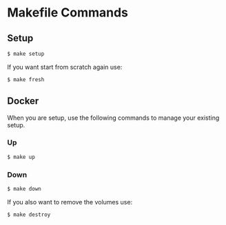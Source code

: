 # Makefile Commands

## Setup

```bash
$ make setup
```

If you want start from scratch again use:

```bash
$ make fresh
```

## Docker

When you are setup, use the following commands to manage your existing setup.

### Up

```bash
$ make up
```

### Down

```bash
$ make down
```

If you also want to remove the volumes use:

```bash
$ make destroy
```
